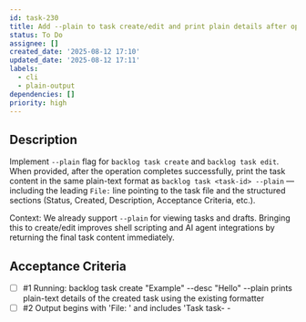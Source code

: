 ```yaml
---
id: task-230
title: Add --plain to task create/edit and print plain details after operation
status: To Do
assignee: []
created_date: '2025-08-12 17:10'
updated_date: '2025-08-12 17:11'
labels:
  - cli
  - plain-output
dependencies: []
priority: high
---
```


## Description

Implement `--plain` flag for `backlog task create`  and `backlog task edit`. When provided, after the operation completes successfully, print the task content in the same plain-text format as `backlog task <task-id> --plain` — including the leading `File:` line pointing to the task file and the structured sections (Status, Created, Description, Acceptance Criteria, etc.).

Context: We already support `--plain` for viewing tasks and drafts. Bringing this to create/edit improves shell scripting and AI agent integrations by returning the final task content immediately.

## Acceptance Criteria
<!-- AC:BEGIN -->
- [ ] #1 Running: backlog task create "Example" --desc "Hello" --plain prints plain-text details of the created task using the existing formatter
- [ ] #2 Output begins with 'File: <path>' and includes 'Task task-<id> - <title>', Status, Created, Description, Acceptance Criteria sections
- [ ] #3 Running: backlog task edit <id> -s "In Progress" --plain prints the updated task in plain-text format after saving
- [ ] #5 Tests cover both create/edit flows with --plain and assert 'File:' line, key sections, and absence of TUI escape codes
- [ ] #6 Successful runs exit with code 0; behavior works with --desc alias and other supported flags
<!-- AC:END -->
